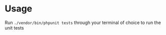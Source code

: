 Usage
===========================================

Run `./vendor/bin/phpunit tests` through your terminal of choice to run the unit tests
